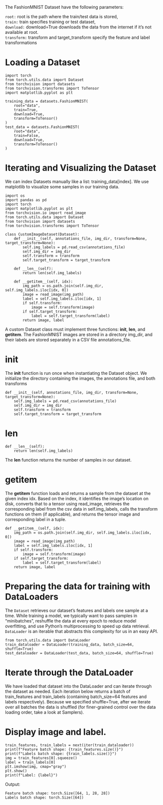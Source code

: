 The FashionMNIST Dataset have the following parameters:

`root:` root is the path where the train/test data is stored,<br>
`train:` train specifies training or test dataset,<br>
`download:` download=True downloads the data from the internet if it’s not available at root.<br>
`transform:` transform and target_transform specify the feature and label transformations<br>

# Loading a Dataset

```
import torch
from torch.utils.data import Dataset
from torchvision import datasets
from torchvision.transforms import ToTensor
import matplotlib.pyplot as plt

training_data = datasets.FashionMNIST(
    root="data",
    train=True,
    download=True,
    transform=ToTensor()
)
test_data = datasets.FashionMNIST(
    root="data",
    train=False,
    download=True,
    transform=ToTensor()
)
```

# Iterating and Visualizing the Dataset

We can index Datasets manually like a list: training_data[index]. We use matplotlib to visualize some samples in our training data.

```
import os
import pandas as pd
import torch
import matplotlib.pyplot as plt
from torchvision.io import read_image
from torch.utils.data import Dataset
from torchvision import datasets
from torchvision.transforms import ToTensor

class CustomImageDataset(Dataset):
    def __init__(self, annotations_file, img_dir, transform=None, target_transform=None):
        self.img_labels = pd.read_csv(annotations_file)
        self.img_dir = img_dir
        self.transform = transform
        self.target_transform = target_transform

    def __len__(self):
        return len(self.img_labels)

    def __getitem__(self, idx):
        img_path = os.path.join(self.img_dir, self.img_labels.iloc[idx, 0])
        image = read_image(img_path)
        label = self.img_labels.iloc[idx, 1]
        if self.transform:
            image = self.transform(image)
        if self.target_transform:
            label = self.target_transform(label)
        return image, label
```

A custom Dataset class must implement three functions: __init__, __len__, and __getitem__. The FashionMNIST images are stored in a directory img_dir, and their labels are stored separately in a CSV file annotations_file.

# __init__

The __init__ function is run once when instantiating the Dataset object. We initialize the directory containing the images, the annotations file, and both transforms
```
def __init__(self, annotations_file, img_dir, transform=None, target_transform=None):
    self.img_labels = pd.read_csv(annotations_file)
    self.img_dir = img_dir
    self.transform = transform
    self.target_transform = target_transform
```

# __len__

```
def __len__(self):
    return len(self.img_labels)
```

The __len__ function returns the number of samples in our dataset.

# __getitem__

The __getitem__ function loads and returns a sample from the dataset at the given index idx. Based on the index, it identifies the image’s location on disk, converts that to a tensor using read_image, retrieves the corresponding label from the csv data in self.img_labels, calls the transform functions on them (if applicable), and returns the tensor image and corresponding label in a tuple.
```
def __getitem__(self, idx):
    img_path = os.path.join(self.img_dir, self.img_labels.iloc[idx, 0])
    image = read_image(img_path)
    label = self.img_labels.iloc[idx, 1]
    if self.transform:
        image = self.transform(image)
    if self.target_transform:
        label = self.target_transform(label)
    return image, label
```

# Preparing the data for training with DataLoaders

The `Dataset` retrieves our dataset’s features and labels one sample at a time. While training a model, we typically want to pass samples in “minibatches”, reshuffle the data at every epoch to reduce model overfitting, and use Python’s multiprocessing to speed up data retrieval.
`DataLoader` is an iterable that abstracts this complexity for us in an easy API.

```
from torch.utils.data import DataLoader
train_dataloader = DataLoader(training_data, batch_size=64, shuffle=True)
test_dataloader = DataLoader(test_data, batch_size=64, shuffle=True)
```

# Iterate through the DataLoader

We have loaded that dataset into the DataLoader and can iterate through the dataset as needed. Each iteration below returns a batch of train_features and train_labels (containing batch_size=64 features and labels respectively). Because we specified shuffle=True, after we iterate over all batches the data is shuffled (for finer-grained control over the data loading order, take a look at Samplers).

# Display image and label.

```
train_features, train_labels = next(iter(train_dataloader))
print(f"Feature batch shape: {train_features.size()}")
print(f"Labels batch shape: {train_labels.size()}")
img = train_features[0].squeeze()
label = train_labels[0]
plt.imshow(img, cmap="gray")
plt.show()
print(f"Label: {label}")
```
Output:
```
Feature batch shape: torch.Size([64, 1, 28, 28])
Labels batch shape: torch.Size([64])
```


